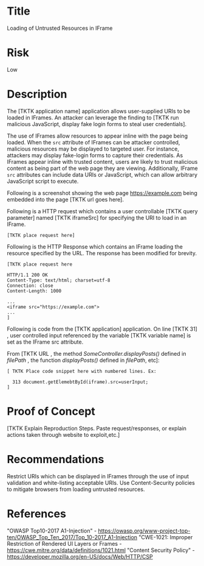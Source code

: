 # Title
Loading of Untrusted Resources in IFrame

# Risk
Low

# Description

The [TKTK application name] application allows user-supplied URIs to be loaded in IFrames. An attacker can leverage the finding to [TKTK run malicious JavaScript, display fake login forms to steal user credentials].
 
The use of IFrames allow resources to appear inline with the page being loaded. When the `src` attribute of IFrames can be attacker controlled, malicious resources may be displayed to targeted user. For instance, attackers may display fake-login forms to capture their credentials. As IFrames appear inline with trusted content, users are likely to trust malicious content as being part of the web page they are viewing. Additionally, IFrame `src` attributes can include data URIs or JavaScript, which can allow arbitrary JavaScript script to execute.

Following is a screenshot showing the web page https://example.com being embedded into the page [TKTK url goes here].


Following is a HTTP request which contains a user controllable [TKTK query parameter] named [TKTK iframeSrc] for specifying the URI to load in an IFrame.

~~~
[TKTK place request here]
~~~

Following is the HTTP Response which contains an IFrame loading the resource specified by the URL. The response has been modified for brevity.
~~~
[TKTK place request here

HTTP/1.1 200 OK
Content-Type: text/html; charset=utf-8
Connection: close
Content-Length: 1000

...
<iframe src="https://example.com">
...
]
~~~



Following is code from the [TKTK application] application. On line [TKTK 31] , user controlled input referenced by the variable [TKTK variable name] is set as the IFrame src attribute.

From [TKTK  URL , the method *SomeController.displayPosts()* defined in *filePath* , the function *displayPosts()* defined in *filePath*, etc]:
~~~
[ TKTK Place code snippet here with numbered lines. Ex:

  313 document.getElemebtById(iframe).src=userInput;
]

~~~




# Proof of Concept

[TKTK Explain Reproduction Steps. Paste request/responses, or explain actions taken through website to exploit,etc.]


# Recommendations

Restrict URIs which can be displayed in IFrames through the use of input validation and white-listing acceptable URIs. Use Content-Security policies to mitigate browsers from loading untrusted resources.

# References

"OWASP Top10-2017 A1-Injection"  - https://owasp.org/www-project-top-ten/OWASP_Top_Ten_2017/Top_10-2017_A1-Injection
"CWE-1021: Improper Restriction of Rendered UI Layers or Frames  - https://cwe.mitre.org/data/definitions/1021.html
"Content Security Policy" - https://developer.mozilla.org/en-US/docs/Web/HTTP/CSP
